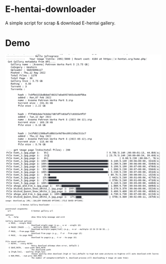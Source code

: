 # E-hentai-downloader
A simple script for scrap & download E-hentai gallery.
# Demo 
![](./Demo/Demo_1.png)
![](./Demo/Demo_2.jpg)

